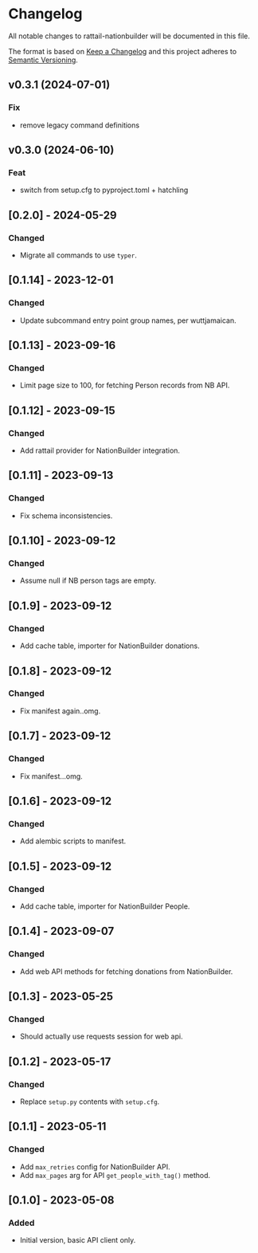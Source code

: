 
# Changelog
All notable changes to rattail-nationbuilder will be documented in this file.

The format is based on [Keep a Changelog](http://keepachangelog.com/en/1.0.0/)
and this project adheres to [Semantic Versioning](http://semver.org/spec/v2.0.0.html).

## v0.3.1 (2024-07-01)

### Fix

- remove legacy command definitions

## v0.3.0 (2024-06-10)

### Feat

- switch from setup.cfg to pyproject.toml + hatchling

## [0.2.0] - 2024-05-29
### Changed
- Migrate all commands to use `typer`.

## [0.1.14] - 2023-12-01
### Changed
- Update subcommand entry point group names, per wuttjamaican.

## [0.1.13] - 2023-09-16
### Changed
- Limit page size to 100, for fetching Person records from NB API.

## [0.1.12] - 2023-09-15
### Changed
- Add rattail provider for NationBuilder integration.

## [0.1.11] - 2023-09-13
### Changed
- Fix schema inconsistencies.

## [0.1.10] - 2023-09-12
### Changed
- Assume null if NB person tags are empty.

## [0.1.9] - 2023-09-12
### Changed
- Add cache table, importer for NationBuilder donations.

## [0.1.8] - 2023-09-12
### Changed
- Fix manifest again..omg.

## [0.1.7] - 2023-09-12
### Changed
- Fix manifest...omg.

## [0.1.6] - 2023-09-12
### Changed
- Add alembic scripts to manifest.

## [0.1.5] - 2023-09-12
### Changed
- Add cache table, importer for NationBuilder People.

## [0.1.4] - 2023-09-07
### Changed
- Add web API methods for fetching donations from NationBuilder.

## [0.1.3] - 2023-05-25
### Changed
- Should actually use requests session for web api.

## [0.1.2] - 2023-05-17
### Changed
- Replace `setup.py` contents with `setup.cfg`.

## [0.1.1] - 2023-05-11
### Changed
- Add `max_retries` config for NationBuilder API.
- Add `max_pages` arg for API `get_people_with_tag()` method.

## [0.1.0] - 2023-05-08
### Added
- Initial version, basic API client only.
